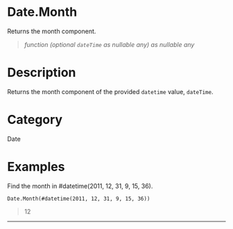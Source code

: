 # Date.Month
Returns the month component.
> _function (optional <code>dateTime</code> as nullable any) as nullable any_

# Description 
Returns the month component of the provided <code>datetime</code> value, <code>dateTime</code>.
# Category 
Date
# Examples 
Find the month in #datetime(2011, 12, 31, 9, 15, 36).
```
Date.Month(#datetime(2011, 12, 31, 9, 15, 36))
```
> 12
***
